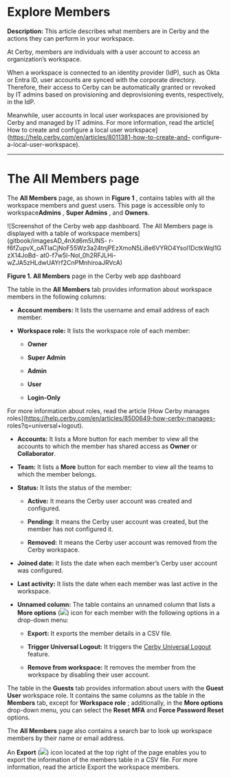 # Explore Members

**Description:** This article describes what members are in Cerby and the actions they can perform in your workspace.

At Cerby, members are individuals with a user account to access an
organization’s workspace.

When a workspace is connected to an identity provider (IdP), such as Okta or
Entra ID, user accounts are synced with the corporate directory. Therefore,
their access to Cerby can be automatically granted or revoked by IT admins
based on provisioning and deprovisioning events, respectively, in the IdP.

Meanwhile, user accounts in local user workspaces are provisioned by Cerby and
managed by IT admins. For more information, read the article[ How to create
and configure a local user
workspace](https://help.cerby.com/en/articles/8011381-how-to-create-and-
configure-a-local-user-workspace).

* * *

# The All Members page

The **All Members** page, as shown in **Figure 1** , contains tables with all
the workspace members and guest users. This page is accessible only to
workspace**Admins** , **Super Admins** , and **Owners**.

![Screenshot of the Cerby web app dashboard. The All Members page is displayed
with a table of workspace members](gitbook/imagesAD_4nXd6m5UNS-
r-f6fZupvX_oATIaCjNoF55Wz3a24tnjPEzXmoN5Li8e6VYRO4Ysol1DctkWql1GzX14JoBd-
at0-f7w5l-Nol_0h2RFJLHi-wZJA5zHLdwUAYrf2CnPMnhiroaJRVcA)

**Figure 1. All Members** page in the Cerby web app dashboard

The table in the **All Members** tab provides information about workspace
members in the following columns:

  * **Account members:** It lists the username and email address of each member.

  * **Workspace role:** It lists the workspace role of each member:

    * **Owner**

    * **Super Admin**

    * **Admin**

    * **User**

    * **Login-Only**

For more information about roles, read the article [How Cerby manages
roles](https://help.cerby.com/en/articles/8500649-how-cerby-manages-
roles?q=universal+logout).

  * **Accounts:** It lists a More button for each member to view all the accounts to which the member has shared access as **Owner** or **Collaborator**.

  * **Team:** It lists a **More** button for each member to view all the teams to which the member belongs.

  * **Status:** It lists the status of the member:

    * **Active:** It means the Cerby user account was created and configured. 

    * **Pending:** It means the Cerby user account was created, but the member has not configured it.

    * **Removed:** It means the Cerby user account was removed from the Cerby workspace.

  * **Joined date:** It lists the date when each member’s Cerby user account was configured.

  * **Last activity:** It lists the date when each member was last active in the workspace.

  * **Unnamed column:** The table contains an unnamed column that lists a **More options** (![](https://downloads.intercomcdn.com/i/o/pc0ldyqu/1430748619/412757144fdaeb9b72db6b6d6a1b/AD_4nXfKlOryjrhC0V6wseYu-FNoywsgwWH_dyefALz2A-_PYXNDcGbohBoI-diEUoklZhrb8kk2x5JJVpw-LS5Tze_QbUNyRT19rDrFvepx4_CoAAGbJyR4D0ZfHTD7BnTeUMNqZyR1Qw?expires=1748466000&signature=9ff5135d26afc35048b522d0788b895a01bb80d113f7ea12a218d2fe638b1592&req=dSQkFs56lYdeUPMW3Hu4gXiJQ8cy18N5anV4miUxAgvhbEMkXHghXBOUTs%2Fy%0AvQ%3D%3D%0A)) icon for each member with the following options in a drop-down menu:

    * **Export:** It exports the member details in a CSV file.

    * **Trigger Universal Logout:** It triggers the [Cerby Universal Logout](https://help.cerby.com/en/articles/10496392-trigger-cerby-universal-logout) feature.

    * **Remove from workspace:** It removes the member from the workspace by disabling their user account.

The table in the **Guests** tab provides information about users with the
**Guest User** workspace role. It contains the same columns as the table in
the **Members** tab, except for **Workspace role** ; additionally, in the
**More options** drop-down menu, you can select the **Reset** **MFA** and
**Force Password Reset** options.

The **All Members** page also contains a search bar to look up workspace
members by their name or email address.

An **Export**
(![](gitbook/imagesAD_4nXe4FMrWC_BwPNVhTrNbTmbM2T-eFyAxiib1shX_VaPpdxvUM89CDeT9Wn00QF5aUYrXtpmU9IZShy_sNfk1DLkHTkHLEPPlmv9QLym6JL6EQf1kSFBNOmh_EgSOC9kO9_yY_UVD))
icon located at the top right of the page enables you to export the
information of the members table in a CSV file. For more information, read the
article Export the workspace members.

